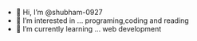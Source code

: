 

- 👋 Hi, I’m @shubham-0927
- 👀 I’m interested in ... programing,coding and reading
- 🌱 I’m currently learning ... web development




<!---
shubham-0927/shubham-0927 is a ✨ special ✨ repository because its `README.md` (this file) appears on your GitHub profile.
You can click the Preview link to take a look at your changes.
--->
